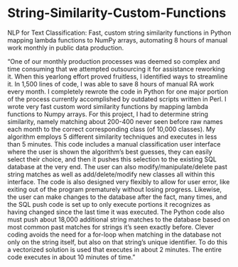 # String-Similarity-Custom-Functions
NLP for Text Classification: Fast, custom string similarity functions in Python mapping lambda functions to NumPy arrays, automating 8 hours of manual work monthly in public data production. 

“One of our monthly production processes was deemed so complex and time consuming that we attempted outsourcing it for assistance reworking it. When this yearlong effort proved fruitless, I identified ways to streamline it. In 1,500 lines of code, I was able to save 8 hours of manual RA work every month. I completely rewrote the code in Python for one major portion of the process currently accomplished by outdated scripts written in Perl. I wrote very fast custom word similarity functions by mapping lambda functions to Numpy arrays. For this project, I had to determine string similarity, namely matching about 200-400 never seen before raw names each month to the correct corresponding class (of 10,000 classes). My algorithm employs 5 different similarity techniques and executes in less than 5 minutes.  This code includes a manual classification user interface where the user is shown the algorithm’s best guesses, they can easily select their choice, and then it pushes this selection to the existing SQL database at the very end. The user can also modify/manipulate/delete past string matches as well as add/delete/modify new classes all within this interface. The code is also designed very flexibly to allow for user error, like exiting out of the program prematurely without losing progress. Likewise, the user can make changes to the database after the fact, many times, and the SQL push code is set up to only execute portions it recognizes as having changed since the last time it was executed. The Python code also must push about 18,000 additional string matches to the database based on most common past matches for strings it’s seen exactly before. Clever coding avoids the need for a for-loop when matching in the database not only on the string itself, but also on that string’s unique identifier. To do this a vectorized solution is used that executes in about 2 minutes. The entire code executes in about 10 minutes of time.”

